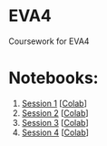 # EVA4
Coursework for EVA4

# Notebooks:
1. [Session 1](./notebooks/EVA4_Session_1_Q1_Python101.ipynb) [[Colab](https://colab.research.google.com/github/hemantkashniyal/EVA4/blob/master/notebooks/EVA4_Session_1_Q1_Python101.ipynb)]
2. [Session 2](./notebooks/EVA4_Session_2.ipynb) [[Colab](https://colab.research.google.com/github/hemantkashniyal/EVA4/blob/master/notebooks/EVA4_Session_2.ipynb)]
3. [Session 3](./notebooks/EVA4_Session_3_PyTorch101.ipynb) [[Colab](https://colab.research.google.com/github/hemantkashniyal/EVA4/blob/master/notebooks/EVA4_Session_3_PyTorch101.ipynb)]
4. [Session 4](./notebooks/EVA4_Session_4.ipynb) [[Colab](https://colab.research.google.com/github/hemantkashniyal/EVA4/blob/master/notebooks/EVA4_Session_4.ipynb)]
